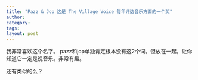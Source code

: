 ```yaml
---
title: "Pazz & Jop 这是 The Village Voice 每年评选音乐方面的一个奖"
author:
category: 
tags: 
layout: post
---
```

我非常喜欢这个名字。 pazz和jop单独肯定根本没有这2个词。但放在一起，让你知道它一定是说音乐。非常有趣。

还有类似的么？

